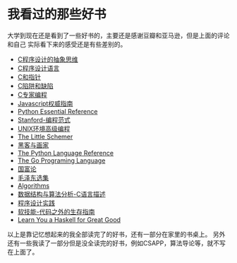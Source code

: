 # 我看过的那些好书

大学到现在还是看到了一些好书的，主要还是感谢豆瓣和亚马逊，但是上面的评论和自己
实际看下来的感受还是有些差别的。

- [C程序设计的抽象思维](https://book.douban.com/subject/10754300/)
- [C程序设计语言](https://book.douban.com/subject/1139336/)
- [C和指针](https://www.amazon.cn/dp/B00163LU68/ref=wl_it_dp_o_pC_nS_ttl?_encoding=UTF8&colid=2G58FH10QDCCU&coliid=I3CLD5XCAWA2J8)
- [C陷阱和缺陷](https://www.amazon.cn/dp/B0012UMPBY/ref=wl_it_dp_o_pd_nS_ttl?_encoding=UTF8&colid=2G58FH10QDCCU&coliid=I3QTXMWDVM8EF4)
- [C专家编程](https://www.amazon.cn/dp/B00BHSPPDQ/ref=wl_it_dp_o_pd_S_ttl?_encoding=UTF8&colid=2G58FH10QDCCU&coliid=I1ONX5DKSBWDDN)
- [Javascript权威指南](https://www.amazon.cn/dp/B007VISQ1Y/ref=wl_it_dp_o_pC_nS_ttl?_encoding=UTF8&colid=1JPOEUETFZQMG&coliid=I8BDQ505CW0DC)
- [Python Essential Reference](https://www.amazon.cn/dp/0672329786/ref=wl_it_dp_o_pC_nS_ttl?_encoding=UTF8&colid=1JPOEUETFZQMG&coliid=I3OHROPXMWH5W)
- [Stanford-编程范式](http://open.163.com/special/opencourse/paradigms.html)
- [UNIX环境高级编程](https://book.douban.com/subject/25900403/)
- [The Little Schemer](https://book.douban.com/subject/1632977/)
- [黑客与画家](https://book.douban.com/subject/6021440/)
- [The Python Language Reference](https://docs.python.org/3/reference/index.html)
- [The Go Programing Language](https://book.douban.com/subject/26337545/)
- [国富论](https://www.amazon.cn/gp/product/B010Q4AQUI/ref=oh_aui_detailpage_o05_s00?ie=UTF8&psc=1)
- [毛泽东选集](https://book.douban.com/subject/1139360/)
- [Algorithms](https://book.douban.com/subject/10432347/)
- [数据结构与算法分析-C语言描述](https://book.douban.com/subject/1139426/)
- [程序设计实践](https://book.douban.com/subject/26712028/)
- [软技能-代码之外的生存指南](https://book.douban.com/subject/26835090/)
- [Learn You a Haskell for Great Good](http://learnyouahaskell.com/chapters)

以上是靠记忆想起来的我全部读完了的好书，还有一部分在家里的书桌上。
另外还有一些我读了一部分但是没全读完的好书，例如CSAPP，算法导论等，就不写在上面了。
